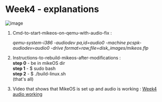 # Week4 - explanations
![image](https://github.com/user-attachments/assets/53923a48-c5e4-48de-8c64-be609ad55533)

1. Cmd-to-start-mikeos-on-qemu-with-audio-fix : <br>

    _qemu-system-i386 -audiodev pa,id=audio0 -machine pcspk-audiodev=audio0 -drive format=raw,file=disk_images/mikeos.flp_ <br>
    
2. Instructions-to-rebuild-mikeos-after-modifications : <br>
    **step 0** - be in mikeOS dir <br>
    **step 1** - $ sudo bash <br>
    **step 2** - $ ./build-linux.sh <br>
    (that's all) <br>
    
3. Video that shows that MikeOS is set up and audio is working : [Week4 audio working](https://drive.google.com/file/d/1rokwYvV_hIDa3cUOoFDErgcZZaUBqcrZ/view?usp=drive_link) 
